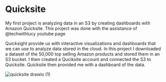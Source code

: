 # Quicksite
My first project is analyzing data in an S3 by creating dashboards with Amazon Quicksite.
This project was done with the assistance of @techwithlucy youtube page

Quicksight provide us with interactive visualizations and dashboards that we can use to analyze data stored in the cloud. In this project I downloaded a dataset of the 50,000 top selling Amazon products and stored them in an S3 bucket. I then created a Quciksite account and connected the S3 to Quicksite. Quicksite then provided me with a dashboard of the data.

![quicksite drawio (1)](https://github.com/user-attachments/assets/98b705ee-d48b-4386-82e4-824aa146ac63)
